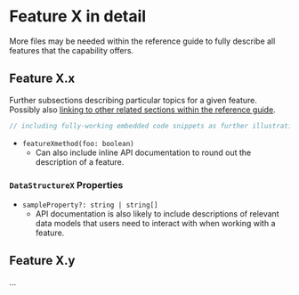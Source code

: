 # Feature X in detail

More files may be needed within the reference guide to fully describe all features that the capability offers.

## Feature X.x

Further subsections describing particular topics for a given feature. Possibly also [linking to other related sections within the reference guide](./basic-usage.md#feature-x).

```ts
// including fully-working embedded code snippets as further illustration
```

- `featureXmethod(foo: boolean)`
  - Can also include inline API documentation to round out the description of a feature.

### `DataStructureX` Properties
- `sampleProperty?: string | string[]`
  - API documentation is also likely to include descriptions of relevant data models that users need to interact with when working with a feature.

## Feature X.y

...
